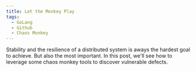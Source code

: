 ```yaml
---
title: Let the Monkey Play
tags:
  - GoLang
  - Github
  - Chaos Monkey
---
```

Stability and the resilience of a distributed system is aways the hardest goal
to achieve. But also the most important. In this post, we'll see how to leverage
some chaos monkey tools to discover vulnerable defects.

<!--more-->
